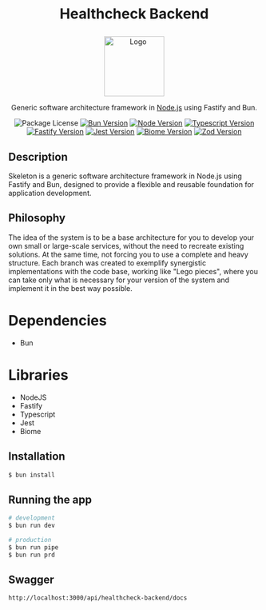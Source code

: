 # <p align="center">Healthcheck Backend</p>

<p align="center">
  <img src="https://github.com/lurickardo/skeleton/assets/34722198/2f22922f-c04a-4278-b379-e75a56ada011" alt="Logo" width="120">
</p>
<p align="center">Generic software architecture framework in <a href="https://nodejs.org" target="_blank">Node.js</a> using Fastify and Bun.</p>
<p align="center">
  <a><img src="https://img.shields.io/badge/license-MIT-green" alt="Package License" /></a>
  <a href="https://www.bun.sh" target="_blank"><img src="https://img.shields.io/badge/bun-v1.1.26-green?logo=bun" alt="Bun Version" /></a>
  <a href="https://nodejs.org" target="_blank"><img src="https://img.shields.io/badge/node-v22.8.0-green?logo=nodedotjs" alt="Node Version"></a>
  <a href="https://www.typescriptlang.org" target="_blank"><img src="https://img.shields.io/badge/typescript-v5.3.3-green?logo=typescript" alt="Typescript Version"></a>
  <a href="https://fastify.dev" target="_blank"><img src="https://img.shields.io/badge/fastify-v4.28-green?logo=fastify" alt="Fastify Version"></a>
  <a href="https://jestjs.io" target="_blank"><img src="https://img.shields.io/badge/jest-v29.7.0-green?logo=jest" alt="Jest Version"></a>
  <a href="https://biomejs.dev" target="_blank"><img src="https://img.shields.io/badge/biome-v1.8.3-green?logo=biome" alt="Biome Version"></a>
  <a href="https://zod.dev/" target="_blank"><img src="https://img.shields.io/badge/zod-v3.22.4-green?logo=zod" alt="Zod Version"></a>
</p>

## Description

Skeleton is a generic software architecture framework in Node.js using Fastify and Bun, designed to provide a flexible and reusable foundation for application development.

## Philosophy

The idea of the system is to be a base architecture for you to develop your own small or large-scale services, without the need to recreate existing solutions. At the same time, not forcing you to use a complete and heavy structure.
Each branch was created to exemplify synergistic implementations with the code base, working like "Lego pieces", where you can take only what is necessary for your version of the system and implement it in the best way possible.

# Dependencies

- Bun

# Libraries

- NodeJS
- Fastify
- Typescript
- Jest
- Biome

## Installation

```bash
$ bun install
```

## Running the app

```bash
# development
$ bun run dev

# production
$ bun run pipe
$ bun run prd
```

## Swagger

`http://localhost:3000/api/healthcheck-backend/docs`
